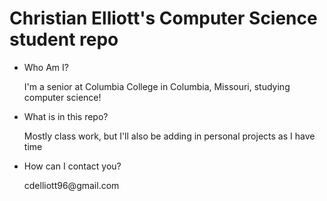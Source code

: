<h1>Christian Elliott's Computer Science student repo</h1>

<ul>
  <li>Who Am I?</li>
    <p>I'm a senior at Columbia College in Columbia, Missouri, studying computer science!</p>
  <li>What is in this repo?</li>
    <p>Mostly class work, but I'll also be adding in personal projects as I have time</p>
  <li>How can I contact you?</li>
    <p>cdelliott96@gmail.com</p>
</ul>
